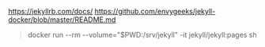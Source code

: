 https://jekyllrb.com/docs/
https://github.com/envygeeks/jekyll-docker/blob/master/README.md

> docker run --rm --volume="$PWD:/srv/jekyll" -it jekyll/jekyll:pages sh